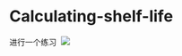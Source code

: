 # Calculating-shelf-life
进行一个练习
</a>&nbsp;<a title="Copyright" target="_blank" href="https://qmq.moe/"><img src="https://img.shields.io/badge/Copyright%20%C2%A9%202023--2023-%E9%B8%AD%E9%B8%AD-red"></a>
